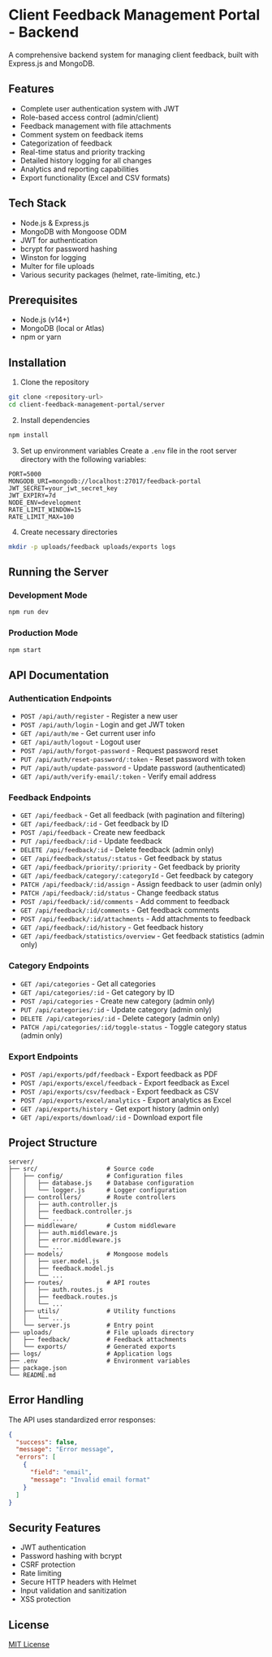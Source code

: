 # Client Feedback Management Portal - Backend

A comprehensive backend system for managing client feedback, built with Express.js and MongoDB.

## Features

- Complete user authentication system with JWT
- Role-based access control (admin/client)
- Feedback management with file attachments
- Comment system on feedback items
- Categorization of feedback
- Real-time status and priority tracking
- Detailed history logging for all changes
- Analytics and reporting capabilities
- Export functionality (Excel and CSV formats)

## Tech Stack

- Node.js & Express.js
- MongoDB with Mongoose ODM
- JWT for authentication
- bcrypt for password hashing
- Winston for logging
- Multer for file uploads
- Various security packages (helmet, rate-limiting, etc.)

## Prerequisites

- Node.js (v14+)
- MongoDB (local or Atlas)
- npm or yarn

## Installation

1. Clone the repository
```bash
git clone <repository-url>
cd client-feedback-management-portal/server
```

2. Install dependencies
```bash
npm install
```

3. Set up environment variables
Create a `.env` file in the root server directory with the following variables:
```
PORT=5000
MONGODB_URI=mongodb://localhost:27017/feedback-portal
JWT_SECRET=your_jwt_secret_key
JWT_EXPIRY=7d
NODE_ENV=development
RATE_LIMIT_WINDOW=15
RATE_LIMIT_MAX=100
```

4. Create necessary directories
```bash
mkdir -p uploads/feedback uploads/exports logs
```

## Running the Server

### Development Mode
```bash
npm run dev
```

### Production Mode
```bash
npm start
```

## API Documentation

### Authentication Endpoints

- `POST /api/auth/register` - Register a new user
- `POST /api/auth/login` - Login and get JWT token
- `GET /api/auth/me` - Get current user info
- `GET /api/auth/logout` - Logout user
- `POST /api/auth/forgot-password` - Request password reset
- `PUT /api/auth/reset-password/:token` - Reset password with token
- `PUT /api/auth/update-password` - Update password (authenticated)
- `GET /api/auth/verify-email/:token` - Verify email address

### Feedback Endpoints

- `GET /api/feedback` - Get all feedback (with pagination and filtering)
- `GET /api/feedback/:id` - Get feedback by ID
- `POST /api/feedback` - Create new feedback
- `PUT /api/feedback/:id` - Update feedback
- `DELETE /api/feedback/:id` - Delete feedback (admin only)
- `GET /api/feedback/status/:status` - Get feedback by status
- `GET /api/feedback/priority/:priority` - Get feedback by priority
- `GET /api/feedback/category/:categoryId` - Get feedback by category
- `PATCH /api/feedback/:id/assign` - Assign feedback to user (admin only)
- `PATCH /api/feedback/:id/status` - Change feedback status
- `POST /api/feedback/:id/comments` - Add comment to feedback
- `GET /api/feedback/:id/comments` - Get feedback comments
- `POST /api/feedback/:id/attachments` - Add attachments to feedback
- `GET /api/feedback/:id/history` - Get feedback history
- `GET /api/feedback/statistics/overview` - Get feedback statistics (admin only)

### Category Endpoints

- `GET /api/categories` - Get all categories
- `GET /api/categories/:id` - Get category by ID
- `POST /api/categories` - Create new category (admin only)
- `PUT /api/categories/:id` - Update category (admin only)
- `DELETE /api/categories/:id` - Delete category (admin only)
- `PATCH /api/categories/:id/toggle-status` - Toggle category status (admin only)

### Export Endpoints

- `POST /api/exports/pdf/feedback` - Export feedback as PDF
- `POST /api/exports/excel/feedback` - Export feedback as Excel
- `POST /api/exports/csv/feedback` - Export feedback as CSV
- `POST /api/exports/excel/analytics` - Export analytics as Excel
- `GET /api/exports/history` - Get export history (admin only)
- `GET /api/exports/download/:id` - Download export file

## Project Structure

```
server/
├── src/                   # Source code
│   ├── config/            # Configuration files
│   │   ├── database.js    # Database configuration
│   │   └── logger.js      # Logger configuration
│   ├── controllers/       # Route controllers
│   │   ├── auth.controller.js
│   │   ├── feedback.controller.js
│   │   └── ...
│   ├── middleware/        # Custom middleware
│   │   ├── auth.middleware.js
│   │   ├── error.middleware.js
│   │   └── ...
│   ├── models/            # Mongoose models
│   │   ├── user.model.js
│   │   ├── feedback.model.js
│   │   └── ...
│   ├── routes/            # API routes
│   │   ├── auth.routes.js
│   │   ├── feedback.routes.js
│   │   └── ...
│   ├── utils/             # Utility functions
│   │   └── ...
│   └── server.js          # Entry point
├── uploads/               # File uploads directory
│   ├── feedback/          # Feedback attachments
│   └── exports/           # Generated exports
├── logs/                  # Application logs
├── .env                   # Environment variables
├── package.json
└── README.md
```

## Error Handling

The API uses standardized error responses:

```json
{
  "success": false,
  "message": "Error message",
  "errors": [
    {
      "field": "email",
      "message": "Invalid email format"
    }
  ]
}
```

## Security Features

- JWT authentication
- Password hashing with bcrypt
- CSRF protection
- Rate limiting
- Secure HTTP headers with Helmet
- Input validation and sanitization
- XSS protection

## License

[MIT License](LICENSE)

